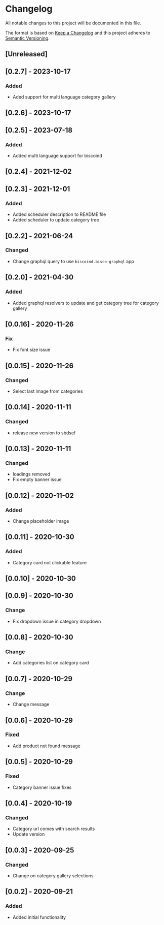 # Changelog

All notable changes to this project will be documented in this file.

The format is based on [Keep a Changelog](http://keepachangelog.com/en/1.0.0/)
and this project adheres to [Semantic Versioning](http://semver.org/spec/v2.0.0.html).

## [Unreleased]

## [0.2.7] - 2023-10-17

### Added

- Aded support for multi language category gallery

## [0.2.6] - 2023-10-17

## [0.2.5] - 2023-07-18

### Added 

- Added multi language support for biscoind

## [0.2.4] - 2021-12-02

## [0.2.3] - 2021-12-01

### Added

- Added scheduler description to README file
- Added scheduler to update category tree

## [0.2.2] - 2021-06-24

### Changed
- Change graphql query to use `biscoind.bisco-graphql` app

## [0.2.0] - 2021-04-30

### Added
- Added graphql resolvers to update and get category tree for category gallery

## [0.0.16] - 2020-11-26
### Fix
- Fix font size issue
  
## [0.0.15] - 2020-11-26
### Changed
- Select last image from categories
## [0.0.14] - 2020-11-11
### Changed
- release new version to sbdsef
  
## [0.0.13] - 2020-11-11
### Changed
- loadings removed
- Fix empty banner issue

## [0.0.12] - 2020-11-02
### Added
- Change placeholder image
  
## [0.0.11] - 2020-10-30
### Added
- Category card not clickable feature

## [0.0.10] - 2020-10-30

## [0.0.9] - 2020-10-30
### Change
- Fix dropdown issue in category dropdown
  
## [0.0.8] - 2020-10-30
### Change
- Add categories list on category card

## [0.0.7] - 2020-10-29
### Change
- Change message

## [0.0.6] - 2020-10-29
### Fixed
- Add product not found message

## [0.0.5] - 2020-10-29
### Fixed
- Category banner issue fixes

## [0.0.4] - 2020-10-19
### Changed
- Category url comes with search results
- Update version

## [0.0.3] - 2020-09-25
### Changed
- Change on category gallery selections

## [0.0.2] - 2020-09-21
### Added
- Added initial functionality
